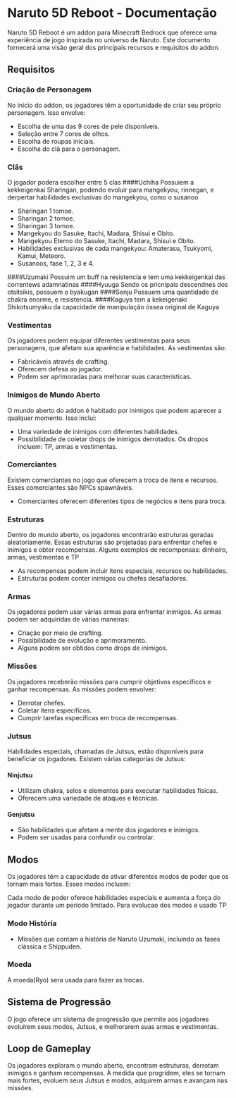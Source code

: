 # Naruto 5D Reboot - Documentação

Naruto 5D Reboot é um addon para Minecraft Bedrock que oferece uma experiência de jogo inspirada no universo de Naruto. Este documento fornecerá uma visão geral dos principais recursos e requisitos do addon.

## Requisitos

### Criação de Personagem

No início do addon, os jogadores têm a oportunidade de criar seu próprio personagem. Isso envolve:

- Escolha de uma das 9 cores de pele disponíveis.
- Seleção entre 7 cores de olhos.
- Escolha de roupas iniciais.
- Escolha do clã para o personagem.

### Clãs
O jogador podera escolher entre 5 clas 
####Uchiha
Possuiem a kekkeigenkai Sharingan, podendo evoluir para mangekyou, rinnegan, e derpertar habilidades exclusivas do mangekyou, como o susanoo
- Sharingan 1 tomoe.
- Sharingan 2 tomoe.
- Sharingan 3 tomoe.
- Mangekyou do Sasuke, Itachi, Madara, Shisui e Obito.
- Mangekyou Eterno do Sasuke, Itachi, Madara, Shisui e Obito.
- Habilidades exclusivas de cada mangekyou: Amaterasu, Tsukyomi, Kamui, Meteoro.
- Susanoos, fase 1, 2, 3 e 4.

####Uzumaki
Possuim um buff na resistencia e tem uma kekkeigenkai das correntews adamnatinas
####Hyuuga
Sendo os pricnipais descendnes dos otsitsikis, possuem o byakugan
####Senju
Possuem uma quantidade de chakra enorme, e resistencia. 
####Kaguya
tem a kekeigenaki Shikotsumyaku da capacidade de manipulação óssea original de Kaguya

### Vestimentas

Os jogadores podem equipar diferentes vestimentas para seus personagens, que afetam sua aparência e habilidades. As vestimentas são:

- Fabricáveis através de crafting.
- Oferecem defesa ao jogador.
- Podem ser aprimoradas para melhorar suas características.

### Inimigos de Mundo Aberto

O mundo aberto do addon é habitado por inimigos que podem aparecer a qualquer momento. Isso inclui:

- Uma variedade de inimigos com diferentes habilidades.
- Possibilidade de coletar drops de inimigos derrotados. Os dropos incluem: TP, armas e  vestimentas.

### Comerciantes

Existem comerciantes no jogo que oferecem a troca de itens e recursos. Esses comerciantes são NPCs spawnáveis.

- Comerciantes oferecem diferentes tipos de negócios e itens para troca.

### Estruturas

Dentro do mundo aberto, os jogadores encontrarão estruturas geradas aleatoriamente. Essas estruturas são projetadas para enfrentar chefes e inimigos e obter recompensas. Alguns exemplos de recompensas: dinheiro, armas, vestimentas e TP 

- As recompensas podem incluir itens especiais, recursos ou habilidades.
- Estruturas podem conter inimigos ou chefes desafiadores.

### Armas

Os jogadores podem usar várias armas para enfrentar inimigos. As armas podem ser adquiridas de várias maneiras:

- Criação por meio de crafting.
- Possibilidade de evolução e aprimoramento.
- Alguns podem ser obtidos como drops de inimigos.

### Missões

Os jogadores receberão missões para cumprir objetivos específicos e ganhar recompensas. As missões podem envolver:

- Derrotar chefes.
- Coletar itens específicos.
- Cumprir tarefas específicas em troca de recompensas.

### Jutsus

Habilidades especiais, chamadas de Jutsus, estão disponíveis para beneficiar os jogadores. Existem várias categorias de Jutsus:

#### Ninjutsu

- Utilizam chakra, selos e elementos para executar habilidades físicas.
- Oferecem uma variedade de ataques e técnicas.

#### Genjutsu

- São habilidades que afetam a mente dos jogadores e inimigos.
- Podem ser usadas para confundir ou controlar.

## Modos

Os jogadores têm a capacidade de ativar diferentes modos de poder que os tornam mais fortes. Esses modos incluem:

Cada modo de poder oferece habilidades especiais e aumenta a força do jogador durante um período limitado. Para evolucao dos modos e usado TP

### Modo História

- Missões que contam a história de Naruto Uzumaki, incluindo as fases clássica e Shippuden.

### Moeda
A moeda(Ryo) sera usada para fazer as trocas.

## Sistema de Progressão

O jogo oferece um sistema de progressão que permite aos jogadores evoluírem seus modos, Jutsus, e melhorarem suas armas e vestimentas.

## Loop de Gameplay

Os jogadores exploram o mundo aberto, encontram estruturas, derrotam inimigos e ganham recompensas. À medida que progridem, eles se tornam mais fortes, evoluem seus Jutsus e modos, adquirem armas e avançam nas missões.

